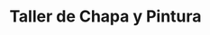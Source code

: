 ---
title: "Taller de Chapa y Pintura"
url: /posadas/taller-de-chapa-y-pintura/
shop: reparación de automóviles
---